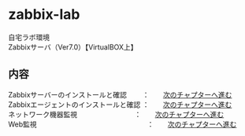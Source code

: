 # zabbix-lab

自宅ラボ環境<br>
Zabbixサーバ（Ver7.0）【VirtualBOX上】

## 内容<br>
Zabbixサーバーのインストールと確認　　 ：　　[次のチャプターへ進む](./ZabbixｰServer-install.md) <br>
Zabbixエージェントのインストールと確認 ：　　[次のチャプターへ進む](./ZabbixｰAgent-install.md) <br>
ネットワーク機器監視　　　　　　　　   ：　　[次のチャプターへ進む](./Zabbix-network-monitoring.md) <br>
Web監視　　　　　　　　　　　　　　　　：　　[次のチャプターへ進む](./Zabbix-Web-monitoring.md) <br>


